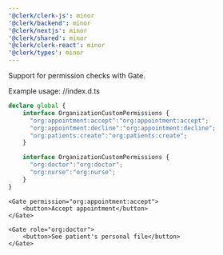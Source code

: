 ```yaml
---
'@clerk/clerk-js': minor
'@clerk/backend': minor
'@clerk/nextjs': minor
'@clerk/shared': minor
'@clerk/clerk-react': minor
'@clerk/types': minor
---
```


Support for permission checks with Gate.

Example usage:
//index.d.ts
```ts
declare global {
    interface OrganizationCustomPermissions {
      "org:appointment:accept":"org:appointment:accept";
      "org:appointment:decline":"org:appointment:decline";
      "org:patients:create":"org:patients:create";
    }

    interface OrganizationCustomPermissions {
      "org:doctor":"org:doctor";
      "org:nurse":"org:nurse";
    }
}

```


```tsx
<Gate permission="org:appointment:accept">
    <button>Accept appointment</button>
</Gate>
```

```tsx
<Gate role="org:doctor">
    <button>See patient's personal file</button>
</Gate>
```
